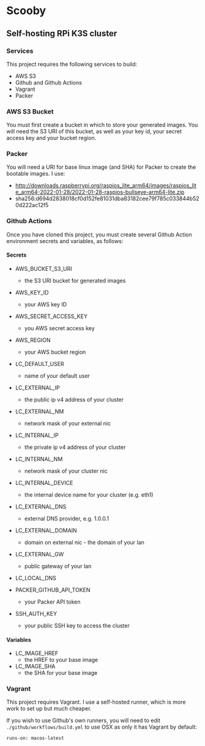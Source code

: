 # Scooby

## Self-hosting RPi K3S cluster

### Services

This project requires the following services to build:

- AWS S3
- Github and Github Actions
- Vagrant
- Packer

### AWS S3 Bucket

You must first create a bucket in which to store your generated images. You will need the S3 URI of this bucket, as well as your key id, your secret access key and your bucket region.

### Packer

You will need a URI for base linux image (and SHA) for Packer to create the bootable images. I use:

- http://downloads.raspberrypi.org/raspios_lite_arm64/images/raspios_lite_arm64-2022-01-28/2022-01-28-raspios-bullseye-arm64-lite.zip
- sha256:d694d2838018cf0d152fe81031dba83182cee79f785c033844b520d222ac12f5

### Github Actions

Once you have cloned this project, you must create several Github Action environment secrets and variables, as follows:

#### Secrets

- AWS_BUCKET_S3_URI
  - the S3 URI bucket for generated images
- AWS_KEY_ID
  - your AWS key ID
- AWS_SECRET_ACCESS_KEY
  - you AWS secret access key
- AWS_REGION
  - your AWS bucket region
- LC_DEFAULT_USER
  - name of your default user
- LC_EXTERNAL_IP
  - the public ip v4 address of your cluster
- LC_EXTERNAL_NM
  - network mask of your external nic
- LC_INTERNAL_IP
  - the private ip v4 address of your cluster
- LC_INTERNAL_NM
  - network mask of your cluster nic
- LC_INTERNAL_DEVICE
  - the internal device name for your cluster (e.g. eth1)
- LC_EXTERNAL_DNS
  - external DNS provider, e.g. 1.0.0.1
- LC_EXTERNAL_DOMAIN
  - domain on external nic - the domain of your lan
- LC_EXTERNAL_GW

  - public gateway of your lan

- LC_LOCAL_DNS

- PACKER_GITHUB_API_TOKEN
  - your Packer API token
- SSH_AUTH_KEY
  - your public SSH key to access the cluster

#### Variables

- LC_IMAGE_HREF
  - the HREF to your base image
- LC_IMAGE_SHA
  - the SHA for your base image

### Vagrant

This project requires Vagrant. I use a self-hosted runner, which is more work to set up but much cheaper.

If you wish to use Github's own runners, you will need to edit `./github/workflows/build.yml` to use OSX as only it has Vagrant by default:

`runs-on: macos-latest`
